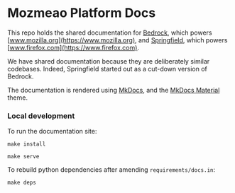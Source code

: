 # Mozmeao Platform Docs

This repo holds the shared documentation for [Bedrock](https://github.com/mozilla/bedrock), which powers [www.mozilla.org](https://www.mozilla.org), and [Springfield](https://github.com/mozmeao/springfield), which powers [www.firefox.com](https://www.firefox.com).

We have shared documentation because they are deliberately similar codebases. Indeed, Springfield started out as a cut-down version of Bedrock.

The documentation is rendered using [MkDocs](https://www.mkdocs.org/), and the [MkDocs Material](https://squidfunk.github.io/mkdocs-material/) theme.

### Local development

To run the documentation site:

```
make install

make serve
```

To rebuild python dependencies after amending `requirements/docs.in`:

```
make deps
```
